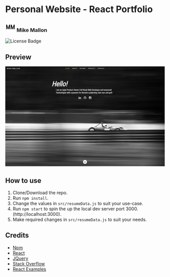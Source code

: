 # Personal Website - React Portfolio
### ![Logo](https://raw.githubusercontent.com/MikeMallonIT/Personal-Website/main/public/images/newLogo.png) Mike Mallon

![License Badge](https://img.shields.io/badge/license-MIT-green.svg)

## Preview
![Preview](https://raw.githubusercontent.com/MikeMallonIT/Personal-Website/main/public/images/mikeMallonDotComPreview.png)

## How to use
1. Clone/Download the repo.
2. Run  ``` npm install ```.
3. Change the values in ```src/resumeData.js``` to suit your use-case.
4. Run ```npm start``` to spin the up the local dev server port 3000.(http://localhost:3000).
5. Make required changes in ```src/resumeData.js``` to suit your needs.

## Credits

- [Npm](https://www.npmjs.com/package/react-router-dom)
- [React](https://reactjs.org/docs/code-splitting.html)
- [JQuery](https://jquery.com/)
- [Stack Overflow](https://stackoverflow.com/questions/66839427/mongoose-middleware-schema-presave)
- [React Examples](https://reactjsexample.com/a-simple-spa-portfolio-template-for-developer-designers-built-with-react/)

